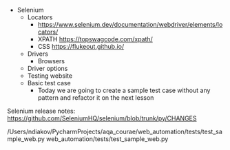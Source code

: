 - Selenium
    - Locators
        - https://www.selenium.dev/documentation/webdriver/elements/locators/
        - XPATH https://topswagcode.com/xpath/
        - CSS https://flukeout.github.io/
    - Drivers
        - Browsers
    - Driver options
    - Testing website
    - Basic test case
        - Today we are going to create a sample test case without any pattern and refactor it on the next lesson
  
Selenium release notes: https://github.com/SeleniumHQ/selenium/blob/trunk/py/CHANGES

/Users/ndiakov/PycharmProjects/aqa_courae/web_automation/tests/test_sample_web.py
web_automation/tests/test_sample_web.py